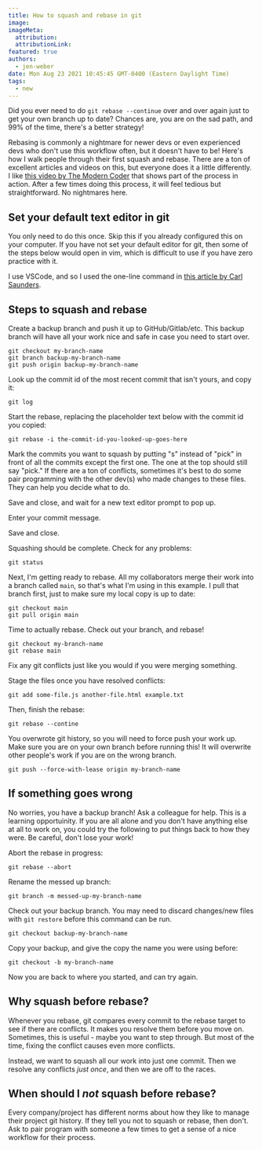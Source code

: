 ```yaml
---
title: How to squash and rebase in git
image:
imageMeta:
  attribution:
  attributionLink:
featured: true
authors: 
  - jen-weber
date: Mon Aug 23 2021 10:45:45 GMT-0400 (Eastern Daylight Time)
tags:
  - new
---
```


Did you ever need to do `git rebase --continue` over and over again just to get your own branch up to date? Chances are, you are on the sad path, and 99% of the time, there's a better strategy!

Rebasing is commonly a nightmare for newer devs or even experienced devs who don't use this workflow often, but it doesn't have to be! Here's how I walk people through their first squash and rebase. There are a ton of excellent articles and videos on this, but everyone does it a little differently. I like [this video by The Modern Coder](https://youtu.be/V5KrD7CmO4o) that shows part of the process in action. After a few times doing this process, it will feel tedious but straightforward. No nightmares here.

## Set your default text editor in git

You only need to do this once. Skip this if you already configured this on your computer. If you have not set your default editor for git, then some of the steps below would open in vim, which is difficult to use if you have zero practice with it.

I use VSCode, and so I used the one-line command in [this article by Carl Saunders](https://dev.to/deadlybyte/make-vs-code-your-default-git-editor-j6d).

## Steps to squash and rebase

Create a backup branch and push it up to GitHub/Gitlab/etc. This backup branch will have all your work nice and safe in case you need to start over.

```
git checkout my-branch-name
git branch backup-my-branch-name
git push origin backup-my-branch-name
```

Look up the commit id of the most recent commit that isn't yours, and copy it:

```
git log
```

Start the rebase, replacing the placeholder text below with the commit id you copied:

```
git rebase -i the-commit-id-you-looked-up-goes-here
```

Mark the commits you want to squash by putting "s" instead of "pick" in front of all the commits except the first one. The one at the top should still say "pick."
If there are a ton of conflicts, sometimes it's best to do some pair programming with the other dev(s) who made changes to these files. They can help you decide what to do.

Save and close, and wait for a new text editor prompt to pop up.

Enter your commit message.

Save and close.

Squashing should be complete. Check for any problems:

```
git status
```

Next, I'm getting ready to rebase. All my collaborators merge their work into a branch called `main`, so that's what I'm using in this example. I pull that branch first, just to make sure my local copy is up to date:

```
git checkout main
git pull origin main
```

Time to actually rebase. Check out your branch, and rebase!

```
git checkout my-branch-name
git rebase main
```

Fix any git conflicts just like you would if you were merging something.

Stage the files once you have resolved conflicts:

```
git add some-file.js another-file.html example.txt
```

Then, finish the rebase:

```
git rebase --contine
```

You overwrote git history, so you will need to force push your work up. Make sure you are on your own branch before running this! It will overwrite other people's work if you are on the wrong branch.

```
git push --force-with-lease origin my-branch-name
```

## If something goes wrong

No worries, you have a backup branch! Ask a colleague for help. This is a learning opportuinity. If you are all alone and you don't have anything else at all to work on, you could try the following to put things back to how they were. Be careful, don't lose your work!

Abort the rebase in progress:

```
git rebase --abort
```

Rename the messed up branch:

```
git branch -m messed-up-my-branch-name
```

Check out your backup branch. You may need to discard changes/new files with `git restore` before this command can be run.

```
git checkout backup-my-branch-name
```

Copy your backup, and give the copy the name you were using before:

```
git checkout -b my-branch-name
```

Now you are back to where you started, and can try again.

## Why squash before rebase?

Whenever you rebase, git compares every commit to the rebase target to see if there are conflicts. It makes you resolve them before you move on. Sometimes, this is useful - maybe you want to step through. But most of the time, fixing the conflict causes even more conflicts.

Instead, we want to squash all our work into just one commit. Then we resolve any conflicts _just once_, and then we are off to the races.

## When should I _not_ squash before rebase?

Every company/project has different norms about how they like to manage their project git history. If they tell you not to squash or rebase, then don't. Ask to pair program with someone a few times to get a sense of a nice workflow for their process.
